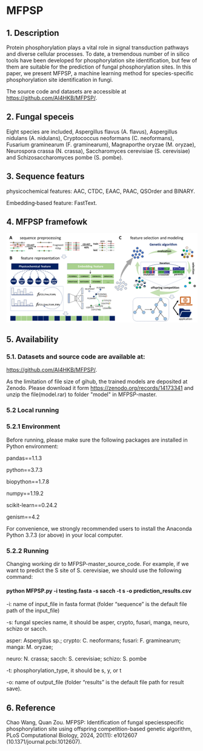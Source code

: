 # MFPSP
## 1. Description
Protein phosphorylation plays a vital role in signal transduction pathways and diverse cellular processes. To date, a tremendous number of in silico tools have been developed for phosphorylation site identification, but few of them are suitable for the prediction of fungal phosphorylation sites.
In this paper, we present MFPSP, a machine learning method for species-specific phosphorylation site identification in fungi. 

The source code and datasets are accessible at https://github.com/AI4HKB/MFPSP/.

## 2. Fungal speceis
Eight species are included,  Aspergillus flavus (A. flavus), Aspergillus nidulans (A. nidulans), Cryptococcus neoformans (C. neoformans), Fusarium graminearum (F. graminearum), Magnaporthe oryzae (M. oryzae), Neurospora crassa (N. crassa), Saccharomyces cerevisiae (S. cerevisiae) and Schizosaccharomyces pombe (S. pombe).
## 3. Sequence featurs
physicochemical features: AAC, CTDC, EAAC, PAAC, QSOrder and BINARY.

Embedding‑based feature: FastText.
## 4. MFPSP framefowk
<img src="https://github.com/Ai4HKB/MFPSP/blob/main/MFPSP.png" width="800px">


## 5. Availability
### 5.1. Datasets and source code are available at:
https://github.com/AI4HKB/MFPSP/.

As the limitation of file size of gihub, the trained models are deposited at Zenodo. Please download it form https://zenodo.org/records/14173341 and unzip the file(model.rar) to folder "model" in MFPSP-master.
### 5.2 Local running
### 5.2.1 Environment
Before running, please make sure the following packages are installed in Python environment:

pandas==1.1.3

python==3.7.3

biopython==1.7.8

numpy==1.19.2

scikit-learn==0.24.2

genism==4.2

For convenience, we strongly recommended users to install the Anaconda Python 3.7.3 (or above) in your local computer.
### 5.2.2 Running
Changing working dir to MFPSP-master_source_code. For example, if we want to predict the S site of S. cerevisiae, we should use the following command:

#### python MFPSP.py -i testing.fasta -s sacch -t s -o prediction_results.csv

-i: name of input_file in fasta format   (folder “sequence” is the default file path of the input_file) 

-s: fungal species name, it should be asper, crypto, fusari, manga, neuro, schizo or sacch.

asper: Aspergillus sp.;   crypto: C. neoformans;  fusari: F. graminearum;  manga: M. oryzae;

neuro: N. crassa;       sacch: S. cerevisiae;    schizo: S. pombe

-t: phosphorylation_type, it should be s, y, or t

-o: name of output_file (folder “results” is the default file path for result save).

## 6. Reference
Chao Wang, Quan Zou. MFPSP: Identification of fungal speciesspecific phosphorylation site using offspring competition-based genetic algorithm, PLoS Computational Biology, 2024, 20(11): e1012607 (10.1371/journal.pcbi.1012607).
